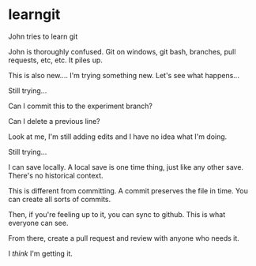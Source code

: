 # learngit
John tries to learn git

John is thoroughly confused. Git on windows, git bash, branches, pull requests, etc, etc. It piles up.

This is also new.... I'm trying something new. Let's see what happens...

Still trying...

Can I commit this to the experiment branch?

Can I delete a previous line?

Look at me, I'm still adding edits and I have no idea what I'm doing.

Still trying...

I can save locally.  A local save is one time thing, just like any other save. There's no historical context.

This is different from committing.  A commit preserves the file in time.  You can create all sorts of commits.

Then, if you're feeling up to it, you can sync to github.  This is what everyone can see.

From there, create a pull request and review with anyone who needs it.

I *think* I'm getting it.